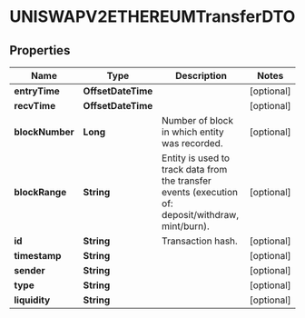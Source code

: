 

# UNISWAPV2ETHEREUMTransferDTO



## Properties

| Name | Type | Description | Notes |
|------------ | ------------- | ------------- | -------------|
|**entryTime** | **OffsetDateTime** |  |  [optional] |
|**recvTime** | **OffsetDateTime** |  |  [optional] |
|**blockNumber** | **Long** | Number of block in which entity was recorded. |  [optional] |
|**blockRange** | **String** | Entity is used to track data from the transfer events (execution of: deposit/withdraw, mint/burn). |  [optional] |
|**id** | **String** | Transaction hash. |  [optional] |
|**timestamp** | **String** |  |  [optional] |
|**sender** | **String** |  |  [optional] |
|**type** | **String** |  |  [optional] |
|**liquidity** | **String** |  |  [optional] |



